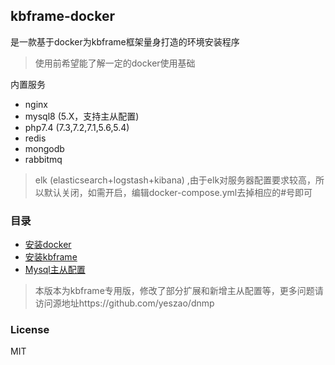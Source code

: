 ## kbframe-docker 
是一款基于docker为kbframe框架量身打造的环境安装程序

> 使用前希望能了解一定的docker使用基础

内置服务
- nginx
- mysql8 (5.X，支持主从配置)
- php7.4 (7.3,7.2,7.1,5.6,5.4)
- redis
- mongodb
- rabbitmq

> elk (elasticsearch+logstash+kibana) ,由于elk对服务器配置要求较高，所以默认关闭，如需开启，编辑docker-compose.yml去掉相应的#号即可 


### 目录
- [安装docker](docs/install-docker.md)
- [安装kbframe](docs/kbframe-docker.md)
- [Mysql主从配置](docs/mysql-master-slave.md)

> 本版本为kbframe专用版，修改了部分扩展和新增主从配置等，更多问题请访问源地址https://github.com/yeszao/dnmp

### License
MIT


